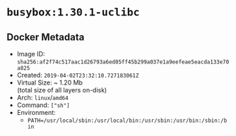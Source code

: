 # `busybox:1.30.1-uclibc`

## Docker Metadata

- Image ID: `sha256:af2f74c517aac1d26793a6ed05ff45b299a037e1a9eefeae5eacda133e70a825`
- Created: `2019-04-02T23:32:10.727183061Z`
- Virtual Size: ~ 1.20 Mb  
  (total size of all layers on-disk)
- Arch: `linux`/`amd64`
- Command: `["sh"]`
- Environment:
  - `PATH=/usr/local/sbin:/usr/local/bin:/usr/sbin:/usr/bin:/sbin:/bin`
